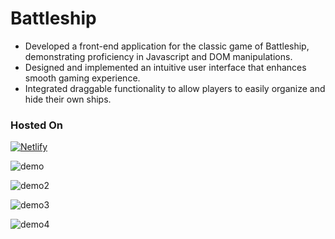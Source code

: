 # Battleship

  - Developed a front-end application for the classic game of Battleship, demonstrating proficiency in Javascript and DOM manipulations.
  - Designed and implemented an intuitive user interface that enhances smooth gaming experience.
  - Integrated draggable functionality to allow players to easily organize and hide their own ships.

### Hosted On
[![Netlify](https://img.shields.io/badge/netlify-%23000000.svg?logo=netlify&logoColor=#00C7B7)](https://battleship.haolam.codes/)

![demo](https://github.com/haolam05/Battleship/assets/71291057/0b5e97a0-c435-4cbe-b5a0-fb6cd7011f63)

![demo2](https://github.com/haolam05/Battleship/assets/71291057/1ea8d9ae-5ea0-46d5-b162-64560a559972)

![demo3](https://github.com/haolam05/Battleship/assets/71291057/2f723cb2-ebc6-4fdb-ac28-9dcbf3af2df0)

![demo4](https://github.com/haolam05/Battleship/assets/71291057/57af79f5-e771-455c-b536-5d1c2aef655e)
